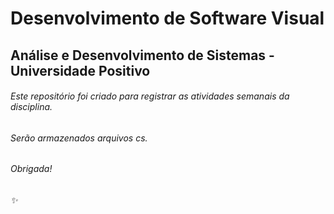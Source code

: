# Desenvolvimento de Software Visual 
## Análise e Desenvolvimento de Sistemas - Universidade Positivo

###### Este repositório foi criado para registrar as atividades semanais da disciplina.
###### Serão armazenados arquivos cs.

###### Obrigada!
###### :sparkles:
